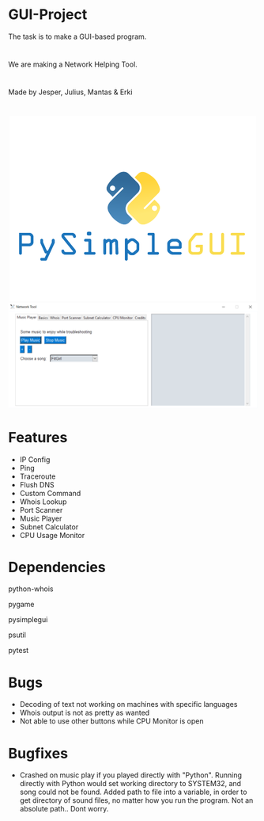 # GUI-Project
The task is to make a GUI-based program.
#
We are making a Network Helping Tool.

#    
Made by Jesper, Julius, Mantas & Erki
#

<div style="text-align:center"><img src="https://github.com/Jesp9025/GUI-Project/blob/master/pysimplegui.png" /></div>

<div style="text-align:center"><img src="https://github.com/Jesp9025/GUI-Project/blob/master/Gui.png" /></div>

# Features
- IP Config
- Ping
- Traceroute
- Flush DNS
- Custom Command
- Whois Lookup
- Port Scanner
- Music Player
- Subnet Calculator
- CPU Usage Monitor

# Dependencies
python-whois

pygame

pysimplegui

psutil

pytest

# Bugs
- Decoding of text not working on machines with specific languages
- Whois output is not as pretty as wanted
- Not able to use other buttons while CPU Monitor is open

# Bugfixes
- Crashed on music play if you played directly with "Python". Running directly with Python would set working directory to SYSTEM32, and song could not be found. Added path to file into a variable, in order to get directory of sound files, no matter how you run the program.
 Not an absolute path.. Dont worry.
